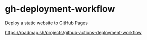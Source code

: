 # gh-deployment-workflow

Deploy a static website to GitHub Pages

https://roadmap.sh/projects/github-actions-deployment-workflow

